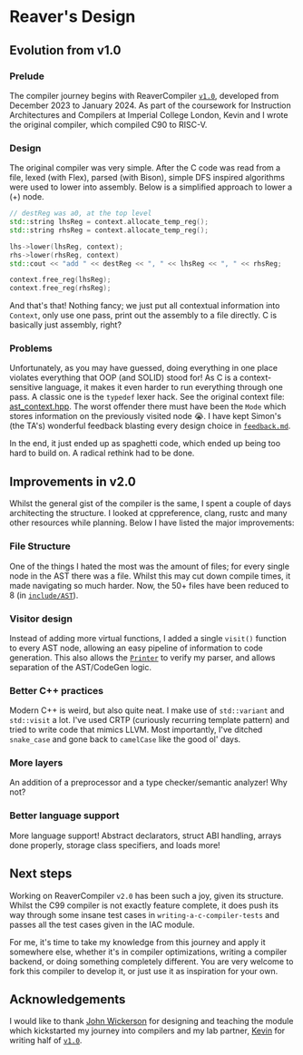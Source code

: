 # Reaver's Design

## Evolution from v1.0

### Prelude

The compiler journey begins with ReaverCompiler 
[`v1.0`](https://github.com/saturn691/ReaverCompiler/tree/v1.0), developed 
from December 2023 to January 2024. As part of the coursework for Instruction 
Architectures and Compilers at Imperial College London, Kevin and I wrote the 
original compiler, which compiled C90 to RISC-V.

### Design

The original compiler was very simple. After the C code was read from a file,
lexed (with Flex), parsed (with Bison), simple DFS inspired algorithms were used
to lower into assembly. Below is a simplified approach to lower a (+) node.

```cpp
// destReg was a0, at the top level
std::string lhsReg = context.allocate_temp_reg();
std::string rhsReg = context.allocate_temp_reg();

lhs->lower(lhsReg, context);
rhs->lower(rhsReg, context)
std::cout << "add " << destReg << ", " << lhsReg << ", " << rhsReg; 

context.free_reg(lhsReg);
context.free_reg(rhsReg);
```

And that's that! Nothing fancy; we just put all contextual information into
`Context`, only use one pass, print out the assembly to a file directly.
C is basically just assembly, right?

### Problems

Unfortunately, as you may have guessed, doing everything in one place violates
everything that OOP (and SOLID) stood for! As C is a context-sensitive language,
it makes it even harder to run everything through one pass. A classic one is
the `typedef` lexer hack. See the original context file:
[ast_context.hpp](https://github.com/saturn691/ReaverCompiler/blob/v1.0/include/ast/ast_context.hpp).
The worst offender there must have been the `Mode` which stores information on the
previously visited node 😭. I have kept Simon's (the TA's) wonderful feedback 
blasting every design choice in [`feedback.md`](feedback.md).

In the end, it just ended up as spaghetti code, which ended up being too hard to
build on. A radical rethink had to be done.

## Improvements in v2.0

Whilst the general gist of the compiler is the same, I spent a couple of days
architecting the structure. I looked at cppreference, clang, rustc and many
other resources while planning. Below I have listed the major improvements:

### File Structure

One of the things I hated the most was the amount of files; for every single node
in the AST there was a file. Whilst this may cut down compile times, it made
navigating so much harder. Now, the 50+ files have been reduced to 8 (in 
[`include/AST`](../include/AST)).

### Visitor design

Instead of adding more virtual functions, I added a single `visit()` function
to every AST node, allowing an easy pipeline of information to code generation.
This also allows the [`Printer`](../include/AST/Printer.hpp) to verify my parser,
and allows separation of the AST/CodeGen logic.

### Better C++ practices

Modern C++ is weird, but also quite neat. I make use of `std::variant` and
`std::visit` a lot. I've used CRTP (curiously recurring template pattern) and
tried to write code that mimics LLVM. Most importantly, I've ditched
`snake_case` and gone back to `camelCase` like the good ol' days.

### More layers

An addition of a preprocessor and a type checker/semantic analyzer! Why not?

### Better language support

More language support! Abstract declarators, struct ABI handling, arrays done
properly, storage class specifiers, and loads more!

## Next steps

Working on ReaverCompiler `v2.0` has been such a joy, given its structure.
Whilst the C99 compiler is not exactly feature complete, it does push its way
through some insane test cases in `writing-a-c-compiler-tests` and passes all
the test cases given in the IAC module.

For me, it's time to take my knowledge from this journey and apply it somewhere
else, whether it's in compiler optimizations, writing a compiler backend, or
doing something completely different. You are very welcome to fork this
compiler to develop it, or just use it as inspiration for your own.

## Acknowledgements

I would like to thank [John Wickerson](https://github.com/johnwickerson)
for designing and teaching the module which kickstarted my journey into
compilers and my lab partner, [Kevin](https://github.com/booth-algo) for 
writing half of [`v1.0`](https://github.com/saturn691/ReaverCompiler/tree/v1.0).